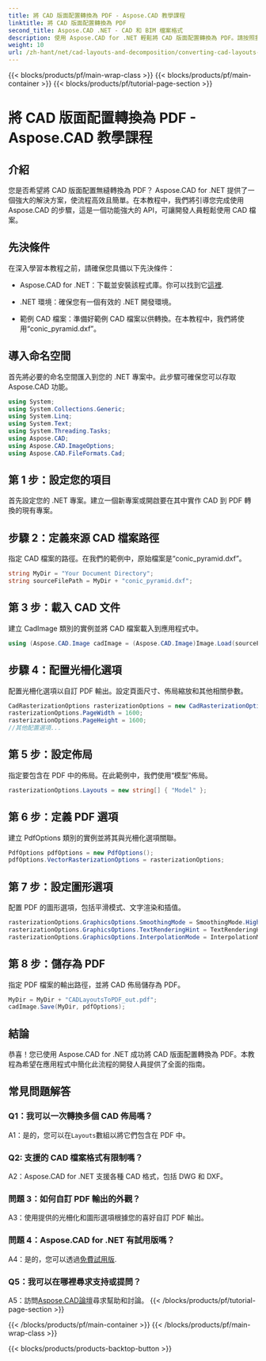 ```yaml
---
title: 將 CAD 版面配置轉換為 PDF - Aspose.CAD 教學課程
linktitle: 將 CAD 版面配置轉換為 PDF
second_title: Aspose.CAD .NET - CAD 和 BIM 檔案格式
description: 使用 Aspose.CAD for .NET 輕鬆將 CAD 版面配置轉換為 PDF。請按照我們的逐步指南進行無縫整合。
weight: 10
url: /zh-hant/net/cad-layouts-and-decomposition/converting-cad-layouts-to-pdf/
---
```


{{< blocks/products/pf/main-wrap-class >}}
{{< blocks/products/pf/main-container >}}
{{< blocks/products/pf/tutorial-page-section >}}

# 將 CAD 版面配置轉換為 PDF - Aspose.CAD 教學課程

## 介紹

您是否希望將 CAD 版面配置無縫轉換為 PDF？ Aspose.CAD for .NET 提供了一個強大的解決方案，使流程高效且簡單。在本教程中，我們將引導您完成使用 Aspose.CAD 的步驟，這是一個功能強大的 API，可讓開發人員輕鬆使用 CAD 檔案。

## 先決條件

在深入學習本教程之前，請確保您具備以下先決條件：

-  Aspose.CAD for .NET：下載並安裝該程式庫。你可以找到它[這裡](https://releases.aspose.com/cad/net/).

- .NET 環境：確保您有一個有效的 .NET 開發環境。

- 範例 CAD 檔案：準備好範例 CAD 檔案以供轉換。在本教程中，我們將使用“conic_pyramid.dxf”。

## 導入命名空間

首先將必要的命名空間匯入到您的 .NET 專案中。此步驟可確保您可以存取 Aspose.CAD 功能。

```csharp
using System;
using System.Collections.Generic;
using System.Linq;
using System.Text;
using System.Threading.Tasks;
using Aspose.CAD;
using Aspose.CAD.ImageOptions;
using Aspose.CAD.FileFormats.Cad;
```

## 第 1 步：設定您的項目

首先設定您的 .NET 專案。建立一個新專案或開啟要在其中實作 CAD 到 PDF 轉換的現有專案。

## 步驟 2：定義來源 CAD 檔案路徑

指定 CAD 檔案的路徑。在我們的範例中，原始檔案是“conic_pyramid.dxf”。

```csharp
string MyDir = "Your Document Directory";
string sourceFilePath = MyDir + "conic_pyramid.dxf";
```

## 第 3 步：載入 CAD 文件

建立 CadImage 類別的實例並將 CAD 檔案載入到應用程式中。

```csharp
using (Aspose.CAD.Image cadImage = (Aspose.CAD.Image)Image.Load(sourceFilePath))
```

## 步驟 4：配置光柵化選項

配置光柵化選項以自訂 PDF 輸出。設定頁面尺寸、佈局縮放和其他相關參數。

```csharp
CadRasterizationOptions rasterizationOptions = new CadRasterizationOptions();
rasterizationOptions.PageWidth = 1600;
rasterizationOptions.PageHeight = 1600;
//其他配置選項...
```

## 第 5 步：設定佈局

指定要包含在 PDF 中的佈局。在此範例中，我們使用“模型”佈局。

```csharp
rasterizationOptions.Layouts = new string[] { "Model" };
```

## 第 6 步：定義 PDF 選項

建立 PdfOptions 類別的實例並將其與光柵化選項關聯。

```csharp
PdfOptions pdfOptions = new PdfOptions();
pdfOptions.VectorRasterizationOptions = rasterizationOptions;
```

## 第 7 步：設定圖形選項

配置 PDF 的圖形選項，包括平滑模式、文字渲染和插值。

```csharp
rasterizationOptions.GraphicsOptions.SmoothingMode = SmoothingMode.HighQuality;
rasterizationOptions.GraphicsOptions.TextRenderingHint = TextRenderingHint.AntiAliasGridFit;
rasterizationOptions.GraphicsOptions.InterpolationMode = InterpolationMode.HighQualityBicubic;
```

## 第 8 步：儲存為 PDF

指定 PDF 檔案的輸出路徑，並將 CAD 佈局儲存為 PDF。

```csharp
MyDir = MyDir + "CADLayoutsToPDF_out.pdf";
cadImage.Save(MyDir, pdfOptions);
```

## 結論

恭喜！您已使用 Aspose.CAD for .NET 成功將 CAD 版面配置轉換為 PDF。本教程為希望在應用程式中簡化此流程的開發人員提供了全面的指南。

## 常見問題解答

### Q1：我可以一次轉換多個 CAD 佈局嗎？

 A1：是的，您可以在`Layouts`數組以將它們包含在 PDF 中。

### Q2: 支援的 CAD 檔案格式有限制嗎？

A2：Aspose.CAD for .NET 支援各種 CAD 格式，包括 DWG 和 DXF。

### 問題 3：如何自訂 PDF 輸出的外觀？

A3：使用提供的光柵化和圖形選項根據您的喜好自訂 PDF 輸出。

### 問題 4：Aspose.CAD for .NET 有試用版嗎？

 A4：是的，您可以透過[免費試用版](https://releases.aspose.com/).

### Q5：我可以在哪裡尋求支持或提問？

A5：訪問[Aspose.CAD論壇](https://forum.aspose.com/c/cad/19)尋求幫助和討論。
{{< /blocks/products/pf/tutorial-page-section >}}

{{< /blocks/products/pf/main-container >}}
{{< /blocks/products/pf/main-wrap-class >}}

{{< blocks/products/products-backtop-button >}}
